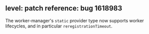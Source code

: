 level: patch
reference: bug 1618983
---
The worker-manager's `static` provider type now supports worker lifecycles, and in particular `reregistrationTimeout`.

